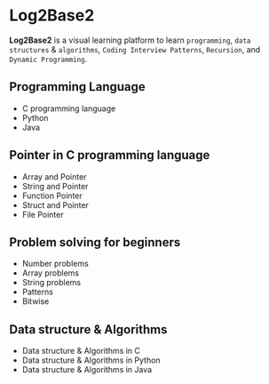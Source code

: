 # Log2Base2
**Log2Base2** is a visual learning platform to learn `programming`, `data structures` & `algorithms`, 
`Coding Interview Patterns`, `Recursion`,  and `Dynamic Programming`.

## Programming Language
- C programming language
- Python
- Java


## Pointer in C programming language
- Array and Pointer
- String and Pointer
- Function Pointer
- Struct and Pointer
- File Pointer


## Problem solving for beginners
- Number problems
- Array problems
- String problems
- Patterns
- Bitwise



## Data structure & Algorithms
- Data structure & Algorithms in C
- Data structure & Algorithms in Python
- Data structure & Algorithms in Java

